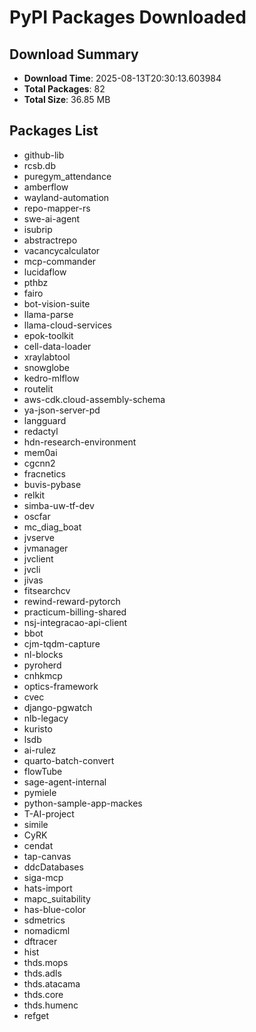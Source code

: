 # PyPI Packages Downloaded

## Download Summary
- **Download Time**: 2025-08-13T20:30:13.603984
- **Total Packages**: 82
- **Total Size**: 36.85 MB

## Packages List
- github-lib
- rcsb.db
- puregym_attendance
- amberflow
- wayland-automation
- repo-mapper-rs
- swe-ai-agent
- isubrip
- abstractrepo
- vacancycalculator
- mcp-commander
- lucidaflow
- pthbz
- fairo
- bot-vision-suite
- llama-parse
- llama-cloud-services
- epok-toolkit
- cell-data-loader
- xraylabtool
- snowglobe
- kedro-mlflow
- routelit
- aws-cdk.cloud-assembly-schema
- ya-json-server-pd
- langguard
- redactyl
- hdn-research-environment
- mem0ai
- cgcnn2
- fracnetics
- buvis-pybase
- relkit
- simba-uw-tf-dev
- oscfar
- mc_diag_boat
- jvserve
- jvmanager
- jvclient
- jvcli
- jivas
- fitsearchcv
- rewind-reward-pytorch
- practicum-billing-shared
- nsj-integracao-api-client
- bbot
- cjm-tqdm-capture
- nl-blocks
- pyroherd
- cnhkmcp
- optics-framework
- cvec
- django-pgwatch
- nlb-legacy
- kuristo
- lsdb
- ai-rulez
- quarto-batch-convert
- flowTube
- sage-agent-internal
- pymiele
- python-sample-app-mackes
- T-AI-project
- simile
- CyRK
- cendat
- tap-canvas
- ddcDatabases
- siga-mcp
- hats-import
- mapc_suitability
- has-blue-color
- sdmetrics
- nomadicml
- dftracer
- hist
- thds.mops
- thds.adls
- thds.atacama
- thds.core
- thds.humenc
- refget
